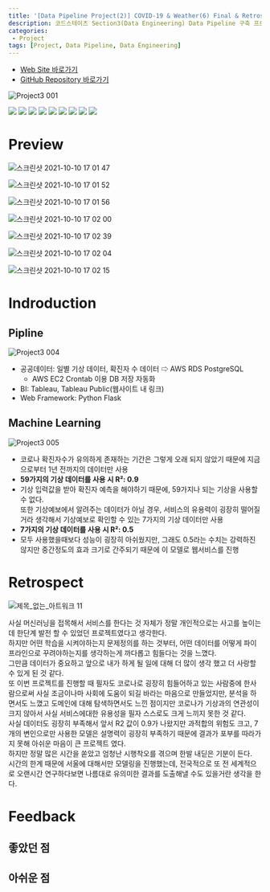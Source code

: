 ```yaml
---
title: '[Data Pipeline Project(2)] COVID-19 & Weather(6) Final & Retrospect'
description: 코드스테이츠 Section3(Data Engineering) Data Pipeline 구축 프로젝트 최종 완성. 서비스 소개 및 회고
categories:
 - Project
tags: [Project, Data Pipeline, Data Engineering]
---
```


- [Web Site 바로가기](https://cother.herokuapp.com/)
- [GitHub Repository 바로가기](https://github.com/6mini/CO-THER-19)

![Project3 001](https://user-images.githubusercontent.com/79494088/136796271-f4a3aff3-a3a3-4137-a4b0-857faa3628a7.jpeg)

<img src="https://img.shields.io/badge/HTML5-E34F26?style=flat-square&logo=HTML5&logoColor=white"/> <img src="https://img.shields.io/badge/Jupyter-F37626?style=flat-square&logo=Jupyter&logoColor=white"/>
<img src="https://img.shields.io/badge/JavaScript-F7DF1E?style=flat-square&logo=JavaScript&logoColor=white"/>
<img src="https://img.shields.io/badge/Python-3776AB?style=flat-square&logo=Python&logoColor=white"/>
<img src="https://img.shields.io/badge/CSS3-1572B6?style=flat-square&logo=CSS3&logoColor=white"/>
<img src="https://img.shields.io/badge/PostgreSQL-4169E1?style=flat-square&logo=PostgreSQL&logoColor=white"/>
<img src="https://img.shields.io/badge/Amazon AWS-232F3E?style=flat-square&logo=AmazonAWS&logoColor=white"/>
<img src="https://img.shields.io/badge/Heroku-430098?style=flat-square&logo=Heroku&logoColor=white"/>
<img src="https://img.shields.io/badge/Flask-000000?style=flat-square&logo=Flask&logoColor=white"/>

# Preview

![스크린샷 2021-10-10 17 01 47](https://user-images.githubusercontent.com/79494088/136687686-18ce64f4-830a-48d4-9b0e-363a268cb73b.png)

![스크린샷 2021-10-10 17 01 52](https://user-images.githubusercontent.com/79494088/136687688-44ec1016-8fe2-4e31-9360-8b19317a687f.png)

![스크린샷 2021-10-10 17 01 56](https://user-images.githubusercontent.com/79494088/136687689-805cfc62-c2b5-40f3-a003-788da1f9a72a.png)

![스크린샷 2021-10-10 17 02 00](https://user-images.githubusercontent.com/79494088/136687690-9bd3959c-c555-47c9-876a-00453c3c1d99.png)

![스크린샷 2021-10-10 17 02 39](https://user-images.githubusercontent.com/79494088/136687682-c965ca54-b4e1-4007-8765-ff405fd5b545.png)

![스크린샷 2021-10-10 17 02 04](https://user-images.githubusercontent.com/79494088/136687692-caf45609-fef4-4118-98b4-3d591860cb9f.png)

![스크린샷 2021-10-10 17 02 15](https://user-images.githubusercontent.com/79494088/136687693-29019123-c5b8-4682-8954-cca5caca2910.png)

# Indroduction

## Pipline

![Project3 004](https://user-images.githubusercontent.com/79494088/136806298-98343035-00ac-4a35-85d9-2167514655ed.jpeg)

- 공공데이터: 일별 기상 데이터, 확진자 수 데이터 ⇨ AWS RDS PostgreSQL
  - AWS EC2 Crontab 이용 DB 저장 자동화
- BI: Tableau, Tableau Public(웹사이트 내 링크)
- Web Framework: Python Flask

## Machine Learning

![Project3 005](https://user-images.githubusercontent.com/79494088/136805363-a15f4472-06a5-477e-974e-ae885104ab83.jpeg)

- 코로나 확진자수가 유의하게 존재하는 기간은 그렇게 오래 되지 않았기 때문에 지금으로부터 1년 전까지의 데이터만 사용
- **59가지의 기상 데이터를 사용 시 R²: 0.9**
- 기상 입력값을 받아 확진자 예측을 해야하기 때문에, 59가지나 되는 기상을 사용할 수 없다.<br>
또한 기상예보에서 알려주는 데이터가 아닐 경우, 서비스의 유용력이 굉장히 떨어질거라 생각해서 기상예보로 확인할 수 있는 7가지의 기상 데이터만 사용
- **7가지의 기상 데이터를 사용 시 R²: 0.5**
- 모두 사용했을때보다 성능이 굉장히 아쉬웠지만, 그래도 0.5라는 수치는 강력하진 않지만 중간정도의 효과 크기로 간주되기 때문에 이 모델로 웹서비스를 진행

# Retrospect

![제목_없는_아트워크 11](https://user-images.githubusercontent.com/79494088/136816763-d14273ad-c228-43ba-8176-76ccb606e546.png)

사실 머신러닝을 접목해서 서비스를 한다는 것 자체가 정말 개인적으로는 사고를 높이는데 한단계 발전 할 수 있었던 프로젝트였다고 생각한다.<br>
하지만 어떤 학습을 시켜야하는지 문제정의를 하는 것부터, 어떤 데이터를 어떻게 파이프라인으로 꾸려야하는지를 생각하는게 까다롭고 힘들다는 것을 느꼈다.<br>
그만큼 데이터가 중요하고 앞으로 내가 하게 될 일에 대해 더 많이 생각 했고 더 사랑할 수 있게 된 것 같다.<br>
또 이번 프로젝트를 진행할 때 필자도 코로나로 굉장히 힘들어하고 있는 사람중에 한사람으로써 사실 조금이나마 사회에 도움이 되길 바라는 마음으로 만들었지만, 분석을 하면서도 느꼈고 도메인에 대해 탐색하면서도 느낀 점이지만 코로나가 기상과의 연관성이 크지 않아서 사실 서비스에대한 유용성을 필자 스스로도 크게 느끼지 못한 것 같다.<br>
사실 데이터도 굉장히 부족해서 앞서 R2 값이 0.9가 나왔지만 과적합의 위험도 크고, 7개의 변인으로만 사용한 모델은 설명력이 굉장히 부족하기 때문에 결과가 포부를 따라가지 못해 아쉬운 마음이 큰 프로젝트 였다.<br>
하지만 정말 많은 시간을 쏟았고 엄청난 시행착오를 겪으며 한발 내딛은 기분이 든다.<br>
시간의 한계 때문에 서울에 대해서만 모델링을 진행했는데, 전국적으로 또 전 세계적으로 오랜시간 연구하다보면 나름대로 유의미한 결과를 도출해낼 수도 있을거란 생각을 한다.

# Feedback

## 좋았던 점

## 아쉬운 점